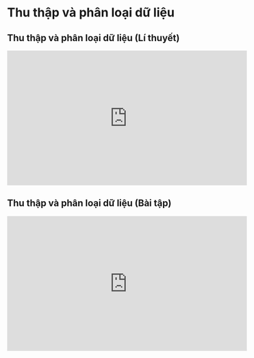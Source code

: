 # Thu thập và phân loại dữ liệu 

## Thu thập và phân loại dữ liệu (Lí thuyết)
<iframe width="560" height="315" src="https://www.youtube.com/embed/0lXGqF2tBRw?si=3XGyi2nQilVlSJpP" title="YouTube video player" frameborder="0" allow="accelerometer; autoplay; clipboard-write; encrypted-media; gyroscope; picture-in-picture; web-share" referrerpolicy="strict-origin-when-cross-origin" allowfullscreen></iframe>

## Thu thập và phân loại dữ liệu (Bài tập)
<iframe width="560" height="315" src="https://www.youtube.com/embed/DreU0b_Sa5E?si=oV83T_VEqDF8fhh8" title="YouTube video player" frameborder="0" allow="accelerometer; autoplay; clipboard-write; encrypted-media; gyroscope; picture-in-picture; web-share" referrerpolicy="strict-origin-when-cross-origin" allowfullscreen></iframe>

